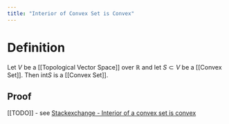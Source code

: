 ```yaml
---
title: "Interior of Convex Set is Convex"
---
```


# Definition
Let $V$ be a [[Topological Vector Space]] over $\mathbb{R}$ and let $S \subset V$ be a [[Convex Set]]. Then $\text{int} S$ is a [[Convex Set]].

## Proof
[[TODO]] - see [Stackexchange - Interior of a convex set is convex](https://math.stackexchange.com/a/471601)

